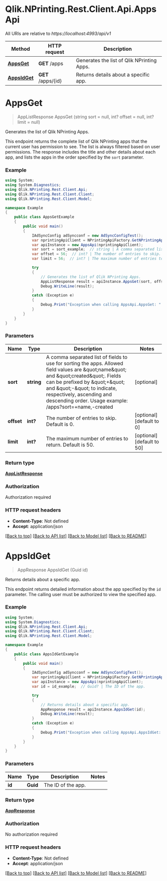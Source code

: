 # Qlik.NPrinting.Rest.Client.Api.AppsApi

All URIs are relative to *https://localhost:4993/api/v1*

Method | HTTP request | Description
------------- | ------------- | -------------
[**AppsGet**](AppsApi.md#appsget) | **GET** /apps | Generates the list of Qlik NPrinting Apps.
[**AppsIdGet**](AppsApi.md#appsidget) | **GET** /apps/{id} | Returns details about a specific app.


<a name="appsget"></a>
# **AppsGet**
> AppListResponse AppsGet (string sort = null, int? offset = null, int? limit = null)

Generates the list of Qlik NPrinting Apps.

This endpoint returns the complete list of Qlik NPrinting apps that the current user has permission to see. The list is always filtered based on user permissions.  The response includes the title and other details about each app, and lists the apps in the order specified by the `sort` parameter. 

### Example
```csharp
using System;
using System.Diagnostics;
using Qlik.NPrinting.Rest.Client.Api;
using Qlik.NPrinting.Rest.Client.Client;
using Qlik.NPrinting.Rest.Client.Model;

namespace Example
{
    public class AppsGetExample
    {
        public void main()
        {
            IAdSyncConfig adSyncconf = new AdSyncConfigTest();
            var nprintingApiClient = NPrintingApiFactory.GetNPrintingApiClient(adSyncconf);
            var apiInstance = new AppsApi(nprintingApiClient);
            var sort = sort_example;  // string | A comma separated list of fields to use for sorting the apps. Allowed field values are \"name\" and \"created\". Fields can be prefixed by \"+\" and \"-\" to indicate, respectively, ascending and descending order.  Usage example: /apps?sort=+name,-created  (optional) 
            var offset = 56;  // int? | The number of entries to skip. Default is 0. (optional)  (default to 0)
            var limit = 56;  // int? | The maximum number of entries to return. Default is 50. (optional)  (default to 50)

            try
            {
                // Generates the list of Qlik NPrinting Apps.
                AppListResponse result = apiInstance.AppsGet(sort, offset, limit);
                Debug.WriteLine(result);
            }
            catch (Exception e)
            {
                Debug.Print("Exception when calling AppsApi.AppsGet: " + e.Message );
            }
        }
    }
}
```

### Parameters

Name | Type | Description  | Notes
------------- | ------------- | ------------- | -------------
 **sort** | **string**| A comma separated list of fields to use for sorting the apps. Allowed field values are \&quot;name\&quot; and \&quot;created\&quot;. Fields can be prefixed by \&quot;+\&quot; and \&quot;-\&quot; to indicate, respectively, ascending and descending order.  Usage example: /apps?sort&#x3D;+name,-created  | [optional] 
 **offset** | **int?**| The number of entries to skip. Default is 0. | [optional] [default to 0]
 **limit** | **int?**| The maximum number of entries to return. Default is 50. | [optional] [default to 50]

### Return type

[**AppListResponse**](AppListResponse.md)

### Authorization

Authorization required

### HTTP request headers

 - **Content-Type**: Not defined
 - **Accept**: application/json

[[Back to top]](#) [[Back to API list]](../README.md#documentation-for-api-endpoints) [[Back to Model list]](../README.md#documentation-for-models) [[Back to README]](../README.md)

<a name="appsidget"></a>
# **AppsIdGet**
> AppResponse AppsIdGet (Guid id)

Returns details about a specific app.

This endpoint returns detailed information about the app specified by the `id` parameter. The calling user must be authorized to view the specified app. 

### Example
```csharp
using System;
using System.Diagnostics;
using Qlik.NPrinting.Rest.Client.Api;
using Qlik.NPrinting.Rest.Client.Client;
using Qlik.NPrinting.Rest.Client.Model;

namespace Example
{
    public class AppsIdGetExample
    {
        public void main()
        {
            IAdSyncConfig adSyncconf = new AdSyncConfigTest();
            var nprintingApiClient = NPrintingApiFactory.GetNPrintingApiClient(adSyncconf);
            var apiInstance = new AppsApi(nprintingApiClient);
            var id = id_example;  // Guid? | The ID of the app.

            try
            {
                // Returns details about a specific app.
                AppResponse result = apiInstance.AppsIdGet(id);
                Debug.WriteLine(result);
            }
            catch (Exception e)
            {
                Debug.Print("Exception when calling AppsApi.AppsIdGet: " + e.Message );
            }
        }
    }
}
```

### Parameters

Name | Type | Description  | Notes
------------- | ------------- | ------------- | -------------
 **id** | **Guid**| The ID of the app. | 

### Return type

[**AppResponse**](AppResponse.md)

### Authorization

No authorization required

### HTTP request headers

 - **Content-Type**: Not defined
 - **Accept**: application/json

[[Back to top]](#) [[Back to API list]](../README.md#documentation-for-api-endpoints) [[Back to Model list]](../README.md#documentation-for-models) [[Back to README]](../README.md)

